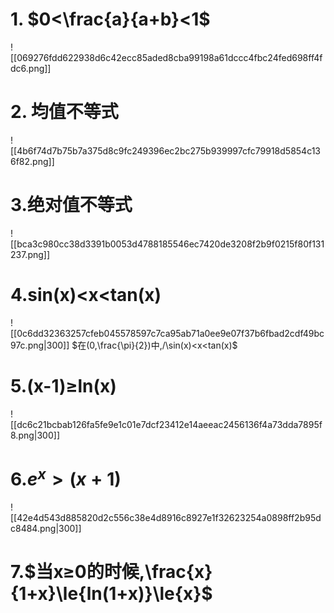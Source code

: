 # 1. $0<\frac{a}{a+b}<1$
![[069276fdd622938d6c42ecc85aded8cba99198a61dccc4fbc24fed698ff4fdc6.png]]
# 2. 均值不等式
![[4b6f74d7b75b7a375d8c9fc249396ec2bc275b939997cfc79918d5854c136f82.png]]
# 3.绝对值不等式
![[bca3c980cc38d3391b0053d4788185546ec7420de3208f2b9f0215f80f131237.png]]

# 4.sin(x)<x<tan(x)

![[0c6dd32363257cfeb045578597c7ca95ab71a0ee9e07f37b6fbad2cdf49bc97c.png|300]]
$在(0,\frac{\pi}{2})中,/\sin(x)<x<tan(x)$


# 5.(x-1)≥ln(x)

![[dc6c21bcbab126fa5fe9e1c01e7dcf23412e14aeeac2456136f4a73dda7895f8.png|300]]


# 6.$e^x>(x+1)$
![[42e4d543d885820d2c556c38e4d8916c8927e1f32623254a0898ff2b95dc8484.png|300]]

# 7.$当x≥0的时候,\frac{x}{1+x}\le{ln(1+x)}\le{x}$

